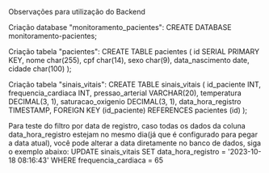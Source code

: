 Observações para utilização do Backend

Criação database "monitoramento_pacientes":
CREATE DATABASE monitoramento-pacientes;

Criação tabela "pacientes":
CREATE TABLE pacientes (
  id SERIAL PRIMARY KEY,
	nome char(255),
	cpf char(14),
	sexo char(9),
	data_nascimento date,
	cidade char(100)
);

Criação tabela "sinais_vitais":
CREATE TABLE sinais_vitais (
  id_paciente INT,
	frequencia_cardiaca INT,
	pressao_arterial VARCHAR(20),
	temperatura DECIMAL(3, 1),
  saturacao_oxigenio DECIMAL(3, 1),
  data_hora_registro TIMESTAMP,
  FOREIGN KEY (id_paciente) REFERENCES pacientes (id)
);

Para teste do filtro por data de registro, caso todas os dados da coluna data_hora_registro estejam no mesmo dia(já que é configurado para pegar a data atual), você pode alterar a data diretamente no banco de dados, siga o exemplo abaixo:
UPDATE sinais_vitais
	SET data_hora_registro = '2023-10-18 08:16:43'
	WHERE frequencia_cardiaca = 65